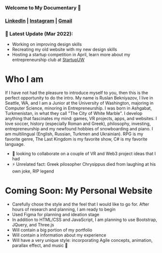 ### Welcome to My Documentary 👋

### [LinkedIn](https://www.linkedin.com/in/ruslan-bekniyazov/) | [Instagram](https://www.instagram.com/shkeeper_/) | [Gmail](https://mail.google.com/mail/?view=cm&source=mailto&to=rus.bekniyazov@gmail.com)

### :tada: Latest Update (Mar 2022):
* Working on improving design skills
* Recreating my old website with my new design skills
* Hosting a startup competition in April, learn more about my entrepreneurship club at [StartupUW](https://startup-uw.com/)


# Who I am

If I have not had the pleasure to introduce myself to you, then this is the perfect opportunity to do the intro. My name is Ruslan Bekniyazov, I live in Seattle, WA, and I am a Junior at the University of Washington, majoring in Computer Science, minoring in Entrepreneurship. I was born in Ashgabat, Turkmenistan, in what they call "The City of White Marble". I develop anything that fascinates my mind: games, VR projects, apps, and websites. I love soccer, history (especially Roman and Greek), philosophy, investing, entrepreneurship and my newfound hobbies of snowboarding and piano. I am multilingual (English, Russian, Turkmen and Ukrainian). RPG is my favorite genre, The Last Kingdom is my favorite show, C# is my favorite language.

- 👯 looking to collaborate on a couple of VR and Web3 project ideas that I had
- ⚡ Unrelated fact: Greek pilosopher Chrysippus died from laughing at his own joke, RIP  legend

# Coming Soon: My Personal Website
* Carefully chose the style and the feel that I would like to go for. After hours of research and planning, I am ready to begin
* Used Figma for planning and ideation stage
* In addition to HTML/CSS and JavaScript, I am planning to use Bootstrap, JQuery, and Three.js
* Will contain a big portion of my portfolio
* Will contain a information about my experience
* Will have a very unique style: incorporating Agile concepts, animation, parallax effect, and music 🎵


